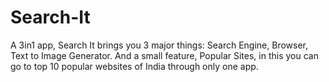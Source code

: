 # Search-It
A 3in1 app, Search It brings you 3 major things: Search Engine, Browser, Text to Image Generator. And a small feature, Popular Sites, in this you can go to top 10 popular websites of India through only one app.
